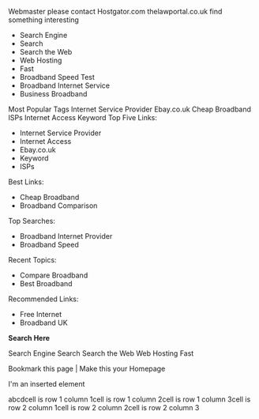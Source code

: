 Webmaster please contact Hostgator.com thelawportal.co.uk find something interesting

*   Search Engine
*   Search
*   Search the Web
*   Web Hosting
*   Fast
*   Broadband Speed Test
*   Broadband Internet Service
*   Business Broadband

Most Popular Tags Internet Service Provider Ebay.co.uk Cheap Broadband ISPs Internet Access Keyword Top Five Links:

*   Internet Service Provider
*   Internet Access
*   Ebay.co.uk
*   Keyword
*   ISPs

Best Links:

*   Cheap Broadband
*   Broadband Comparison

Top Searches:

*   Broadband Internet Provider
*   Broadband Speed

Recent Topics:

*   Compare Broadband
*   Best Broadband

Recommended Links:

*   Free Internet
*   Broadband UK

**Search Here**

Search Engine Search Search the Web Web Hosting Fast  
  
Bookmark this page | Make this your Homepage

I'm an inserted element

abcdcell is row 1 column 1cell is row 1 column 2cell is row 1 column 3cell is row 2 column 1cell is row 2 column 2cell is row 2 column 3